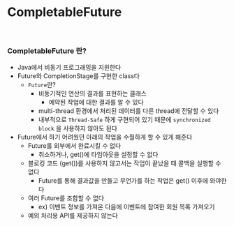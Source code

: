 # CompletableFuture

<br>

### CompletableFuture 란?

- Java에서 비동기 프로그래밍을 지원한다
- Future와 CompletionStage를 구현한 class다
  - `Future`란?
    - 비동기적인 연산의 결과를 표현하는 클래스
      - 예약된 작업에 대한 결과를 알 수 있다
    - multi-thread 환경에서 처리된 데이터를 다른 thread에 전달할 수 있다
    - 내부적으로 `Thread-Safe` 하게 구현되어 있기 때문에 `synchronized block` 을 사용하지 않아도 된다
- Future에서 하기 어려웠던 아래의 작업을 수월하게 할 수 있게 해준다
  - Future를 외부에서 완료시킬 수 없다
    - 취소하거나, get()에 타임아웃을 설정할 수 없다
  - 블로킹 코드 (get())를 사용하지 않고서는 작업이 끝났을 때 콜백을 실행할 수 없다
    - Future를 통해 결과값을 만들고 무언가를 하는 작업은 get() 이후에 와야한다
  - 여러 Future를 조합할 수 없다
    - ex) 이벤트 정보를 가져온 다음에 이벤트에 참여한 회원 목록 가져오기
  - 예외 처리용 API를 제공하지 않는다
